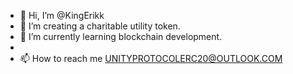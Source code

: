 - 👋 Hi, I’m @KingErikk
- 👀 I’m creating a charitable utility token.
- 🌱 I’m currently learning blockchain development.
- 
- 📫 How to reach me UNITYPROTOCOLERC20@OUTLOOK.COM 

<!---
UPRO will be a taxable erc20 token. The taxes will raise money for charities worldwide while also reducing the total supply and increasing the 
liquidity pool. 
Long term holders will be rewarded with nft airdrops and voting power.
The plan is to remain compliant to SEC standards while also creating an outlet for people/companies to donate into a company that's main purpose is to rebuild 
poverty stricken and  war stricken communities.
All donations will be tax deductible and donors will have easy access to all forms needed before filing taxes.

I am currently looking to build a team to help me finish 
developing, marketing, and deploying this project.

I have the ICO page and the main website started but not completed.
If you are a developer looking to contribute into a project that will 
revolutionize the way money gets raised for charitable causes, email me your resume.


Contact me at 
Unityprotocolerc20@outlook.com 
Subject:I want to help!


